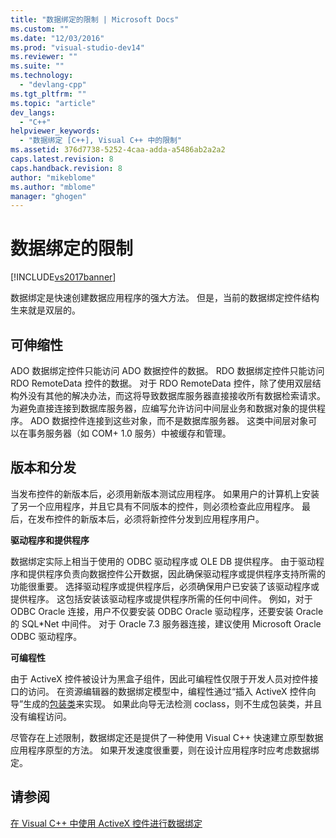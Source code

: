 ```yaml
---
title: "数据绑定的限制 | Microsoft Docs"
ms.custom: ""
ms.date: "12/03/2016"
ms.prod: "visual-studio-dev14"
ms.reviewer: ""
ms.suite: ""
ms.technology: 
  - "devlang-cpp"
ms.tgt_pltfrm: ""
ms.topic: "article"
dev_langs: 
  - "C++"
helpviewer_keywords: 
  - "数据绑定 [C++], Visual C++ 中的限制"
ms.assetid: 376d7738-5252-4caa-adda-a5486ab2a2a2
caps.latest.revision: 8
caps.handback.revision: 8
author: "mikeblome"
ms.author: "mblome"
manager: "ghogen"
---
```

# 数据绑定的限制
[!INCLUDE[vs2017banner](../../assembler/inline/includes/vs2017banner.md)]

数据绑定是快速创建数据应用程序的强大方法。  但是，当前的数据绑定控件结构生来就是双层的。  
  
## 可伸缩性  
 ADO 数据绑定控件只能访问 ADO 数据控件的数据。  RDO 数据绑定控件只能访问 RDO RemoteData 控件的数据。  对于 RDO RemoteData 控件，除了使用双层结构外没有其他的解决办法，而这将导致数据库服务器直接接收所有数据检索请求。  为避免直接连接到数据库服务器，应编写允许访问中间层业务和数据对象的提供程序。  ADO 数据控件连接到这些对象，而不是数据库服务器。  这类中间层对象可以在事务服务器（如 COM\+ 1.0 服务）中被缓存和管理。  
  
## 版本和分发  
 当发布控件的新版本后，必须用新版本测试应用程序。  如果用户的计算机上安装了另一个应用程序，并且它具有不同版本的控件，则必须检查此应用程序。  最后，在发布控件的新版本后，必须将新控件分发到应用程序用户。  
  
 **驱动程序和提供程序**  
  
 数据绑定实际上相当于使用的 ODBC 驱动程序或 OLE DB 提供程序。  由于驱动程序和提供程序负责向数据控件公开数据，因此确保驱动程序或提供程序支持所需的功能很重要。  选择驱动程序或提供程序后，必须确保用户已安装了该驱动程序或提供程序。  这包括安装该驱动程序或提供程序所需的任何中间件。  例如，对于 ODBC Oracle 连接，用户不仅要安装 ODBC Oracle 驱动程序，还要安装 Oracle 的 SQL\*Net 中间件。  对于 Oracle 7.3 服务器连接，建议使用 Microsoft Oracle ODBC 驱动程序。  
  
 **可编程性**  
  
 由于 ActiveX 控件被设计为黑盒子组件，因此可编程性仅限于开发人员对控件接口的访问。  在资源编辑器的数据绑定模型中，编程性通过“插入 ActiveX 控件向导”生成的[包装类](../../data/ado-rdo/wrapper-classes.md)来实现。  如果此向导无法检测 coclass，则不生成包装类，并且没有编程访问。  
  
 尽管存在上述限制，数据绑定还是提供了一种使用 Visual C\+\+ 快速建立原型数据应用程序原型的方法。  如果开发速度很重要，则在设计应用程序时应考虑数据绑定。  
  
## 请参阅  
 [在 Visual C\+\+ 中使用 ActiveX 控件进行数据绑定](../../data/ado-rdo/databinding-with-activex-controls-in-visual-cpp.md)